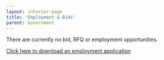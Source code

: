 ```yaml
---
layout: interior-page
title: 'Employment & Bids'
parent: Government
---
```


There are currently no bid, RFQ or employment opportunities. 


[Click here to download an employment application](http://static.rutherford-nj.com/borough-clerk/permits-licenses/Employment%20Application.pdf)
